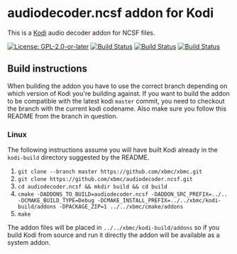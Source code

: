 # audiodecoder.ncsf addon for Kodi

This is a [Kodi](https://kodi.tv) audio decoder addon for NCSF files.

[![License: GPL-2.0-or-later](https://img.shields.io/badge/License-GPL%20v2+-blue.svg)](LICENSE.md)
[![Build Status](https://travis-ci.org/xbmc/audiodecoder.ncsf.svg?branch=Matrix)](https://travis-ci.org/xbmc/audiodecoder.ncsf/branches)
[![Build Status](https://dev.azure.com/teamkodi/binary-addons/_apis/build/status/xbmc.audiodecoder.ncsf?branchName=Matrix)](https://dev.azure.com/teamkodi/binary-addons/_build/latest?definitionId=8&branchName=Matrix)
[![Build Status](https://jenkins.kodi.tv/view/Addons/job/xbmc/job/audiodecoder.ncsf/job/Matrix/badge/icon)](https://jenkins.kodi.tv/blue/organizations/jenkins/xbmc%2Faudiodecoder.ncsf/branches/)
<!--- [![Build Status](https://ci.appveyor.com/api/projects/status/github/xbmc/audiodecoder.ncsf?branch=Matrix&svg=true)](https://ci.appveyor.com/project/xbmc/audiodecoder-ncsf?branch=Matrix) -->

## Build instructions

When building the addon you have to use the correct branch depending on which version of Kodi you're building against. 
If you want to build the addon to be compatible with the latest kodi `master` commit, you need to checkout the branch with the current kodi codename.
Also make sure you follow this README from the branch in question.

### Linux

The following instructions assume you will have built Kodi already in the `kodi-build` directory 
suggested by the README.

1. `git clone --branch master https://github.com/xbmc/xbmc.git`
2. `git clone https://github.com/xbmc/audiodecoder.ncsf.git`
3. `cd audiodecoder.ncsf && mkdir build && cd build`
4. `cmake -DADDONS_TO_BUILD=audiodecoder.ncsf -DADDON_SRC_PREFIX=../.. -DCMAKE_BUILD_TYPE=Debug -DCMAKE_INSTALL_PREFIX=../../xbmc/kodi-build/addons -DPACKAGE_ZIP=1 ../../xbmc/cmake/addons`
5. `make`

The addon files will be placed in `../../xbmc/kodi-build/addons` so if you build Kodi from source and run it directly 
the addon will be available as a system addon.
